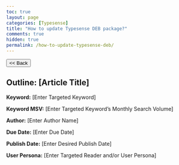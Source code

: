 ```yaml
---
toc: true
layout: page
categories: [Typesense]
title: "How to update Typesense DEB package?"
comments: true
hidden: true
permalink: /how-to-update-typesense-deb/
---
```


<button class="back-button" onclick="window.history.back()"><< Back</button>

## Outline: [Article Title]

**Keyword:** [Enter Targeted Keyword]

**Keyword MSV:** [Enter Targeted Keyword’s Monthly Search Volume]

**Author:** [Enter Author Name]

**Due Date:** [Enter Due Date]

**Publish Date:** [Enter Desired Publish Date]

**User Persona:** [Enter Targeted Reader and/or User Persona]

<br>
